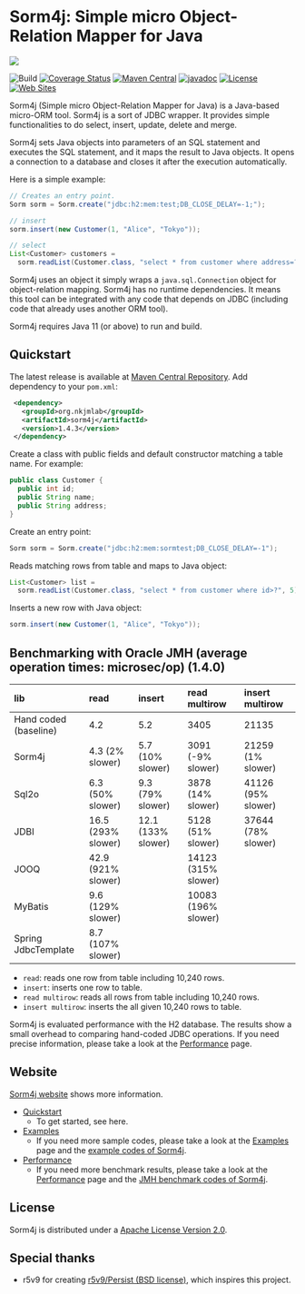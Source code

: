 # Sorm4j: Simple micro Object-Relation Mapper for Java

![](https://i.gyazo.com/1f05d989533d039fb5b3920352a9da5d.png)

![Build](https://travis-ci.org/yuu-nkjm/sorm4j.svg?branch=develop) [![Coverage Status](https://coveralls.io/repos/github/yuu-nkjm/sorm4j/badge.svg?branch=develop&service=github)](https://coveralls.io/github/yuu-nkjm/sorm4j?branch=master) [![Maven Central](https://img.shields.io/maven-central/v/org.nkjmlab/sorm4j.svg)](http://mvnrepository.com/artifact/org.nkjmlab/sorm4j) [![javadoc](https://javadoc.io/badge2/org.nkjmlab/sorm4j/javadoc.svg)](https://javadoc.io/doc/org.nkjmlab/sorm4j) 
[![License](https://img.shields.io/badge/License-Apache%202.0-blue.svg)](https://opensource.org/licenses/Apache-2.0) [![Web Sites](https://img.shields.io/badge/Web%20Site-scrapbox-important.svg)](https://scrapbox.io/sorm4j/)

Sorm4j (Simple micro Object-Relation Mapper for Java) is a Java-based micro-ORM tool. Sorm4j is a sort of JDBC wrapper. It provides simple functionalities to do select, insert, update, delete and merge.

Sorm4j sets Java objects into parameters of an SQL statement and executes the SQL statement, and it maps the result to Java objects. It opens a connection to a database and closes it after the execution automatically.

Here is a simple example:

```java
// Creates an entry point.
Sorm sorm = Sorm.create("jdbc:h2:mem:test;DB_CLOSE_DELAY=-1;");

// insert
sorm.insert(new Customer(1, "Alice", "Tokyo"));

// select
List<Customer> customers =
  sorm.readList(Customer.class, "select * from customer where address=?","Tokyo");
```

Sorm4j uses an object it simply wraps a `java.sql.Connection` object for object-relation mapping. Sorm4j has no runtime dependencies. It means this tool can be integrated with any code that depends on JDBC (including code that already uses another ORM tool).

Sorm4j requires Java 11 (or above) to run and build.


## Quickstart
The latest release is available at [Maven Central Repository](https://mvnrepository.com/artifact/org.nkjmlab/sorm4j). Add dependency to your `pom.xml`:

```xml
 <dependency>
   <groupId>org.nkjmlab</groupId>
   <artifactId>sorm4j</artifactId>
   <version>1.4.3</version>
 </dependency>
```

Create a class with public fields and default constructor matching a table name. For example:

```java
public class Customer {
  public int id;
  public String name;
  public String address;
}
```

Create an entry point:

```java
Sorm sorm = Sorm.create("jdbc:h2:mem:sormtest;DB_CLOSE_DELAY=-1");
```

Reads matching rows from table and maps to Java object:

```java
List<Customer> list =
  sorm.readList(Customer.class, "select * from customer where id>?", 5);
```

Inserts a new row with Java object:

```java
sorm.insert(new Customer(1, "Alice", "Tokyo"));
```

## Benchmarking with Oracle JMH (average operation times: microsec/op) (1.4.0)

| lib|read|insert|read multirow|insert multirow|
|:----|:----|:----|:----|:----|
|Hand coded (baseline)|4.2 |5.2 |3405 |21135 |
|Sorm4j|4.3 (2% slower)|5.7 (10% slower)|3091 (-9% slower)|21259 (1% slower)|
|Sql2o|6.3 (50% slower)|9.3 (79% slower)|3878 (14% slower)|41126 (95% slower)|
|JDBI|16.5 (293% slower)|12.1 (133% slower)|5128 (51% slower)|37644 (78% slower)|
|JOOQ|42.9 (921% slower)| |14123 (315% slower)||
|MyBatis|9.6 (129% slower)| |10083 (196% slower)||
|Spring JdbcTemplate|8.7 (107% slower)| |||

- `read`: reads one row from table including 10,240 rows.
- `insert`: inserts one row to table.
- `read multirow`: reads all rows from table including 10,240 rows.
- `insert multirow`: inserts the all given 10,240 rows to table.

Sorm4j is evaluated performance with the H2 database. The results show a small overhead to comparing hand-coded JDBC operations. If you need precise information, please take a look at the [Performance](https://scrapbox.io/sorm4j/Performance) page.

## Website
[Sorm4j website](https://scrapbox.io/sorm4j/) shows more information.

- [Quickstart](https://scrapbox.io/sorm4j/Quickstart)
    - To get started, see here.
- [Examples](https://scrapbox.io/sorm4j/Examples)
    - If you need more sample codes, please take a look at the [Examples](https://scrapbox.io/sorm4j/Examples) page and the [example codes of Sorm4j](https://github.com/yuu-nkjm/sorm4j/tree/master/sorm4j-example).
- [Performance](https://scrapbox.io/sorm4j/Performance)
    - If you need more benchmark results, please take a look at the [Performance](https://scrapbox.io/sorm4j/Performance) page and the [JMH benchmark codes of Sorm4j](https://github.com/yuu-nkjm/sorm4j/tree/master/sorm4j-jmh).

## License
Sorm4j is distributed under a [Apache License Version 2.0](https://github.com/yuu-nkjm/sorm4j/blob/master/LICENSE).

## Special thanks
- r5v9 for creating [r5v9/Persist (BSD license)](https://github.com/r5v9/persist), which inspires this project.
